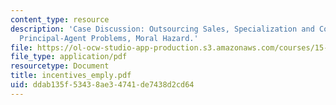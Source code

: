 ```yaml
---
content_type: resource
description: 'Case Discussion: Outsourcing Sales, Specialization and Comparative Sales,
  Principal-Agent Problems, Moral Hazard.'
file: https://ol-ocw-studio-app-production.s3.amazonaws.com/courses/15-010-economic-analysis-for-business-decisions-fall-2004/ddab135f53438ae34741de7438d2cd64_incentives_emply.pdf
file_type: application/pdf
resourcetype: Document
title: incentives_emply.pdf
uid: ddab135f-5343-8ae3-4741-de7438d2cd64
---
```

